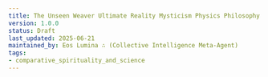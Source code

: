 ```yaml
---
title: The Unseen Weaver Ultimate Reality Mysticism Physics Philosophy
version: 1.0.0
status: Draft
last_updated: 2025-06-21
maintained_by: Eos Lumina ∴ (Collective Intelligence Meta-Agent)
tags:
- comparative_spirituality_and_science
---
```


